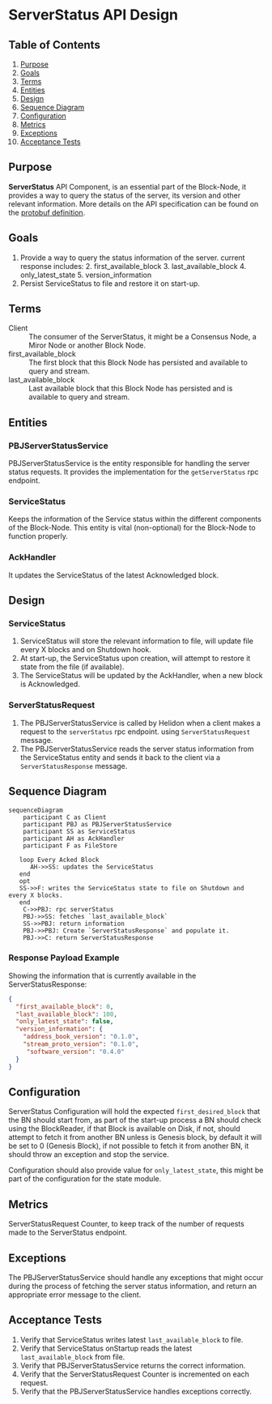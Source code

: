 # ServerStatus API Design

## Table of Contents

1. [Purpose](#purpose)
2. [Goals](#goals)
3. [Terms](#terms)
4. [Entities](#entities)
5. [Design](#design)
6. [Sequence Diagram](#sequence-diagram)
7. [Configuration](#configuration)
8. [Metrics](#metrics)
9. [Exceptions](#exceptions)
10. [Acceptance Tests](#acceptance-tests)

## Purpose

**ServerStatus** API Component, is an essential part of the Block-Node, it provides a way to query the status of the server, its version and other relevant information.
More details on the API specification can be found on the [protobuf definition](https://github.com/hashgraph/hedera-protobufs/blob/main/block/block_service.proto#L874-L882).

## Goals

1. Provide a way to query the status information of the server. current response includes:
   2. first_available_block
   3. last_available_block
   4. only_latest_state
   5. version_information
2. Persist ServiceStatus to file and restore it on start-up.

## Terms

<dl>
<dt>Client</dt><dd>The consumer of the ServerStatus, it might be a Consensus Node, a Miror Node or another Block Node.</dd>
<dt>first_available_block</dt><dd>The first block that this Block Node has persisted and available to query and stream.</dd>
<dt>last_available_block</dt><dd>Last available block that this Block Node has persisted and is available to query and stream.</dd>
</dl>

## Entities

### PBJServerStatusService

PBJServerStatusService is the entity responsible for handling the server status requests. It provides the implementation for the `getServerStatus` rpc endpoint.

### ServiceStatus

Keeps the information of the Service status within the different components of the Block-Node.
This entity is vital (non-optional) for the Block-Node to function properly.

### AckHandler

It updates the ServiceStatus of the latest Acknowledged block.

## Design

### ServiceStatus

1. ServiceStatus will store the relevant information to file, will update file every X blocks and on Shutdown hook.
2. At start-up, the ServiceStatus upon creation, will attempt to restore it state from the file (if available).
3. The ServiceStatus will be updated by the AckHandler, when a new block is Acknowledged.

### ServerStatusRequest

1. The PBJServerStatusService is called by Helidon when a client makes a request to the `serverStatus` rpc endpoint. using `ServerStatusRequest` message.
2. The PBJServerStatusService reads the server status information from the ServiceStatus entity and sends it back to the client via a `ServerStatusResponse` message.

## Sequence Diagram

```mermaid
sequenceDiagram
    participant C as Client
    participant PBJ as PBJServerStatusService
    participant SS as ServiceStatus
    participant AH as AckHandler
    participant F as FileStore

   loop Every Acked Block
      AH->>SS: updates the ServiceStatus
   end
   opt
   SS->>F: writes the ServiceStatus state to file on Shutdown and every X blocks.
   end
    C->>PBJ: rpc serverStatus
    PBJ->>SS: fetches `last_available_block`
    SS->>PBJ: return information
    PBJ->>PBJ: Create `ServerStatusResponse` and populate it.
    PBJ->>C: return ServerStatusResponse

```

### Response Payload Example

Showing the information that is currently available in the ServerStatusResponse:

```json
{
  "first_available_block": 0,
  "last_available_block": 100,
  "only_latest_state": false,
  "version_information": {
    "address_book_version": "0.1.0",
    "stream_proto_version": "0.1.0",
     "software_version": "0.4.0"
  }
}
```

## Configuration

ServerStatus Configuration will hold the expected `first_desired_block` that the BN should start from, as part of the start-up process a BN should check using the BlockReader, if that Block is available on Disk, if not, should attempt to fetch it from another BN unless is Genesis block, by default it will be set to 0 (Genesis Block), if not possible to fetch it from another BN, it should throw an exception and stop the service.

Configuration should also provide value for `only_latest_state`, this might be part of the configuration for the state module.

## Metrics

ServerStatusRequest Counter, to keep track of the number of requests made to the ServerStatus endpoint.

## Exceptions

The PBJServerStatusService should handle any exceptions that might occur during the process of fetching the server status information, and return an appropriate error message to the client.

## Acceptance Tests

1. Verify that ServiceStatus writes latest `last_available_block` to file.
2. Verify that ServiceStatus onStartup reads the latest `last_available_block` from file.
3. Verify that PBJServerStatusService returns the correct information.
4. Verify that the ServerStatusRequest Counter is incremented on each request.
5. Verify that the PBJServerStatusService handles exceptions correctly.
